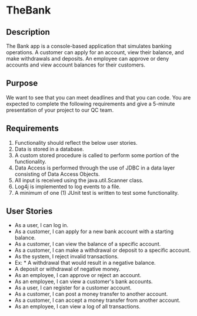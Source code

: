# TheBank 
## Description
The Bank app is a console-based application that simulates banking operations. 
A customer can apply for an account, view their balance, and make withdrawals and deposits. 
An employee can approve or deny accounts and view account balances for their customers.

## Purpose 
We want to see that you can meet deadlines and that you can code. 
You are expected to complete the following requirements and give a 5-minute presentation of your project to our QC team.

## Requirements 
1. Functionality should reflect the below user stories. 
2. Data is stored in a database. 
3. A custom stored procedure is called to perform some portion of the functionality. 
4. Data Access is performed through the use of JDBC in a data layer consisting of Data Access Objects. 
5. All input is received using the java.util.Scanner class. 
6. Log4j is implemented to log events to a file. 
7. A minimum of one (1) JUnit test is written to test some functionality. 

## User Stories 
* As a user, I can log in.
* As a customer, I can apply for a new bank account with a starting balance. 
* As a customer, I can view the balance of a specific account. 
* As a customer, I can make a withdrawal or deposit to a specific account. 
* As the system, I reject invalid transactions. 
* Ex: * A withdrawal that would result in a negative balance.
* A deposit or withdrawal of negative money. 
* As an employee, I can approve or reject an account. 
* As an employee, I can view a customer's bank accounts. 
* As a user, I can register for a customer account. 
* As a customer, I can post a money transfer to another account. 
* As a customer, I can accept a money transfer from another account. 
* As an employee, I can view a log of all transactions.
